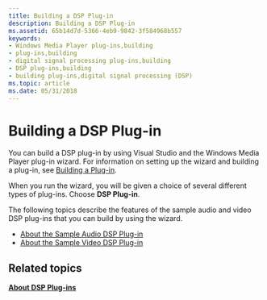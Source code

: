 ```yaml
---
title: Building a DSP Plug-in
description: Building a DSP Plug-in
ms.assetid: 65b14d7d-5366-4eb9-9842-3f584968b557
keywords:
- Windows Media Player plug-ins,building
- plug-ins,building
- digital signal processing plug-ins,building
- DSP plug-ins,building
- building plug-ins,digital signal processing (DSP)
ms.topic: article
ms.date: 05/31/2018
---
```


# Building a DSP Plug-in

You can build a DSP plug-in by using Visual Studio and the Windows Media Player plug-in wizard. For information on setting up the wizard and building a plug-in, see [Building a Plug-in](building-a-plug-in.md).

When you run the wizard, you will be given a choice of several different types of plug-ins. Choose **DSP Plug-in**.

The following topics describe the features of the sample audio and video DSP plug-ins that you can build by using the wizard.

-   [About the Sample Audio DSP Plug-in](about-the-sample-audio-dsp-plug-in.md)
-   [About the Sample Video DSP Plug-in](about-the-sample-video-dsp-plug-in.md)

## Related topics

<dl> <dt>

[**About DSP Plug-ins**](about-dsp-plug-ins.md)
</dt> </dl>

 

 




